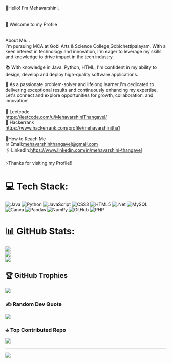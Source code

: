👋Hello! I'm Mehavarshini,<br> <br>  
    🤩 Welcome to my Profile<br><br>  
About Me...    
I'm pursuing MCA at Gobi Arts & Science College,Gobichettipalayam.
With a keen interest in technology and innovation, I'm eager to leverage 
my skills and knowledge to drive impact in the tech industry.<br>

📚 With knowledge in Java, Python, HTML, I'm confident in my ability to design, 
develop and deploy high-quality software applications.<br>

🤝 As a passionate problem-solver and lifelong learner,I'm dedicated to delivering 
exceptional results and continuously enhancing my expertise.<br> 
Let's connect and explore opportunities for growth, collaboration, and innovation!<br> 
<br>📌 Leetcode <br>https://leetcode.com/u/MehavarshiniThangavel/<br>📌 Hackerrank <br>https://www.hackerrank.com/profile/mehavarshinitha1<br><br>🎯How to Reach Me<br>  ✉ Email:mehavarshinithangavel@gmail.com<br>🖇 LinkedIn:https://www.linkedin.com/in/mehavarshini-thangavel<br><br>         ⚡Thanks for visiting my Profile!! <br>


# 💻 Tech Stack:
![Java](https://img.shields.io/badge/java-%23ED8B00.svg?style=for-the-badge&logo=openjdk&logoColor=white) ![Python](https://img.shields.io/badge/python-3670A0?style=for-the-badge&logo=python&logoColor=ffdd54) ![JavaScript](https://img.shields.io/badge/javascript-%23323330.svg?style=for-the-badge&logo=javascript&logoColor=%23F7DF1E) ![CSS3](https://img.shields.io/badge/css3-%231572B6.svg?style=for-the-badge&logo=css3&logoColor=white) ![HTML5](https://img.shields.io/badge/html5-%23E34F26.svg?style=for-the-badge&logo=html5&logoColor=white) ![.Net](https://img.shields.io/badge/.NET-5C2D91?style=for-the-badge&logo=.net&logoColor=white) ![MySQL](https://img.shields.io/badge/mysql-4479A1.svg?style=for-the-badge&logo=mysql&logoColor=white) ![Canva](https://img.shields.io/badge/Canva-%2300C4CC.svg?style=for-the-badge&logo=Canva&logoColor=white) ![Pandas](https://img.shields.io/badge/pandas-%23150458.svg?style=for-the-badge&logo=pandas&logoColor=white) ![NumPy](https://img.shields.io/badge/numpy-%23013243.svg?style=for-the-badge&logo=numpy&logoColor=white) ![GitHub](https://img.shields.io/badge/github-%23121011.svg?style=for-the-badge&logo=github&logoColor=white) ![PHP](https://img.shields.io/badge/php-%23777BB4.svg?style=for-the-badge&logo=php&logoColor=white)
# 📊 GitHub Stats:
![](https://github-readme-stats.vercel.app/api?username=MehavarshiniThangavel&theme=jolly&hide_border=false&include_all_commits=false&count_private=false)<br/>
![](https://github-readme-streak-stats.herokuapp.com/?user=MehavarshiniThangavel&theme=jolly&hide_border=false)<br/>
![](https://github-readme-stats.vercel.app/api/top-langs/?username=MehavarshiniThangavel&theme=jolly&hide_border=false&include_all_commits=false&count_private=false&layout=compact)

## 🏆 GitHub Trophies
![](https://github-profile-trophy.vercel.app/?username=MehavarshiniThangavel&theme=radical&no-frame=false&no-bg=true&margin-w=4)

### ✍️ Random Dev Quote
![](https://quotes-github-readme.vercel.app/api?type=horizontal&theme=radical)

### 🔝 Top Contributed Repo
![](https://github-contributor-stats.vercel.app/api?username=MehavarshiniThangavel&limit=5&theme=dark&combine_all_yearly_contributions=true)

---
[![](https://visitcount.itsvg.in/api?id=MehavarshiniThangavel&icon=0&color=0)](https://visitcount.itsvg.in)

<!-- Proudly created with GPRM ( https://gprm.itsvg.in ) -->
